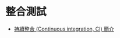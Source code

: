 # 整合測試

* [持續整合 (Continuous integration, CI) 簡介](https://dotblogs.com.tw/hatelove/archive/2011/12/25/introducing-continuous-integration.aspx)

